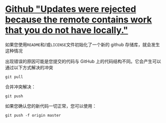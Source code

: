 # [Github "Updates were rejected because the remote contains work that you do not have locally."](https://stackoverflow.com/questions/18328800/github-updates-were-rejected-because-the-remote-contains-work-that-you-do-not-h)

如果您使用`README`和/或`LICENSE`文件初始化了一个新的 github 存储库，就会发生这种情况

出现错误的原因可能是您提交的代码与 GitHub 上的代码结构不同。它会产生可以通过以下方式解决的冲突

```
git pull
```

合并冲突解决：

```
git push
```

如果您确认您的新代码一切正常，您可以使用：

```
git push -f origin master
```